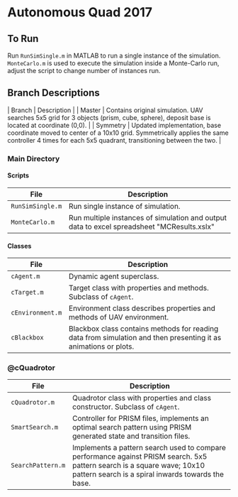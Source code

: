 # Autonomous Quad 2017

## To Run
Run ``RunSimSingle.m`` in MATLAB to run a single instance of the simulation. ``MonteCarlo.m`` is used to execute the simulation inside a Monte-Carlo run, adjust the script to change number of instances run.

## Branch Descriptions

| Branch | Description |
| Master | Contains original simulation. UAV searches 5x5 grid for 3 objects (prism, cube, sphere), deposit base is located at coordinate (0,0). |
| Symmetry | Updated implementation, base coordinate moved to center of a 10x10 grid. Symmetrically applies the same controller 4 times for each 5x5 quadrant, transitioning between the two. |

### Main Directory
#### Scripts
| File | Description |
| - | - |
| ``RunSimSingle.m`` | Run single instance of simulation. |
| ``MonteCarlo.m`` | Run multiple instances of simulation and output data to excel spreadsheet "MCResults.xslx" |

#### Classes
| File | Description |
| - | - |
| ``cAgent.m`` | Dynamic agent superclass. |
| ``cTarget.m`` | Target class with properties and methods. Subclass of ``cAgent``. |
| ``cEnvironment.m`` | Environment class describes properties and methods of UAV environment. |
| ``cBlackbox`` | Blackbox class contains methods for reading data from simulation and then presenting it as animations or plots. |

### @cQuadrotor
| File | Description |
| - | - |
| ``cQuadrotor.m`` | Quadrotor class with properties and class constructor. Subclass of ``cAgent``. |
| ``SmartSearch.m`` | Controller for PRISM files, implements an optimal search pattern using PRISM generated state and transition files. |
| ``SearchPattern.m`` | Implements a pattern search used to compare performance against PRISM search. 5x5 pattern search is a square wave; 10x10 pattern search is a spiral inwards towards the base. |

